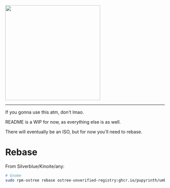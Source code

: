 <img src="assets/umbra_slogan1.png" width="300">

---

If you gonna use this atm, don't lmao.

README is a WIP for now, as everything else is as well.

There will eventually be an ISO, but for now you'll need to rebase.

# Rebase

From Silverblue/Kinoite/any:

```bash
# Gnome
sudo rpm-ostree rebase ostree-unverified-registry:ghcr.io/pupyrinth/umbra:latest
```
